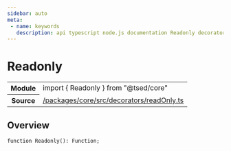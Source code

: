 ```yaml
---
sidebar: auto
meta:
 - name: keywords
   description: api typescript node.js documentation Readonly decorator
---
```

# Readonly <Badge text="Decorator" type="decorator"/>
<!-- Summary -->
<section class="symbol-info"><table class="is-full-width"><tbody><tr><th>Module</th><td><div class="lang-typescript"><span class="token keyword">import</span> { Readonly }&nbsp;<span class="token keyword">from</span>&nbsp;<span class="token string">"@tsed/core"</span></div></td></tr><tr><th>Source</th><td><a href="https://github.com/TypedProject/ts-express-decorators/blob/v5.18.0/packages/core/src/decorators/readOnly.ts#L0-L0">/packages/core/src/decorators/readOnly.ts</a></td></tr></tbody></table></section>

<!-- Overview -->
## Overview


<pre><code class="typescript-lang ">function <span class="token function">Readonly</span><span class="token punctuation">(</span><span class="token punctuation">)</span><span class="token punctuation">:</span> Function<span class="token punctuation">;</span></code></pre>
